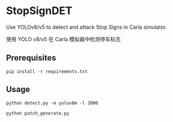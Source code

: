 # StopSignDET

Use YOLOv8/v5 to detect and attack Stop Signs in Carla simulator.

使用 YOLO v8/v5 在 Carla 模拟器中检测停车标志

## Prerequisites

`pip install -r requirements.txt`

## Usage

`python detect.py -m yolov8m -l 2000`

`python patch_generate.py`

